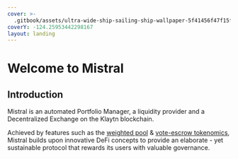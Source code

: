```yaml
---
cover: >-
  .gitbook/assets/ultra-wide-ship-sailing-ship-wallpaper-5f41456f47f15f166ef608694f4c8676.jpeg
coverY: -124.25953442298167
layout: landing
---
```


# Welcome to Mistral

## Introduction

Mistral is an automated Portfolio Manager, a liquidity provider and a Decentralized Exchange on the Klaytn blockchain.

Achieved by features such as the [weighted pool](broken-reference) & [vote-escrow tokenomics](broken-reference), Mistral builds upon innovative DeFi concepts to provide an elaborate - yet sustainable protocol that rewards its users with valuable governance.
